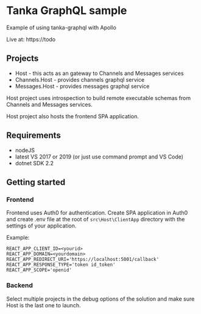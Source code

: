 # Tanka GraphQL sample

Example of using tanka-graphql with Apollo

Live at: https://todo


## Projects

* Host - this acts as an gateway to Channels and Messages services
* Channels.Host - provides channels graphql service
* Messages.Host - provides messages graphql service

Host project uses introspection to build remote executable schemas 
from Channels and Messages services.

Host project also hosts the frontend SPA application.


## Requirements

- nodeJS
- latest VS 2017 or 2019 (or just use command prompt and VS Code)
- dotnet SDK 2.2


## Getting started

### Frontend

Frontend uses Auth0 for authentication. Create SPA application in Auth0 and create .env file at the
root of `src\Host\ClientApp` directory with the settings of your application.

Example:
```
REACT_APP_CLIENT_ID=<yourid>
REACT_APP_DOMAIN=<yourdomain>
REACT_APP_REDIRECT_URI='https://localhost:5001/callback'
REACT_APP_RESPONSE_TYPE='token id_token'
REACT_APP_SCOPE='openid'
```


### Backend

Select multiple projects in the debug options of the solution
and make sure Host is the last one to launch.
